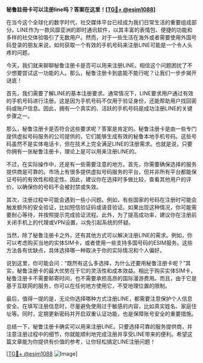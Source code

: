 **秘鲁註冊卡可以注册line吗？答案在这里！[[TG💪+ @esim1088](https://t.me/s/esim1088)]**

在当今这个全球化的数字时代，社交媒体平台已经成为我们日常生活的重要组成部分。LINE作为一款风靡亚洲的即时通讯软件，以其丰富的表情包、便捷的功能和多样的社交体验吸引了无数用户。然而，对于一些生活在海外或者需要使用外国号码登录的朋友来说，如何获取一个有效的手机号码来注册LINE可能是一个令人头疼的问题。

今天，我们就来聊聊秘鲁注册卡是否可以用来注册LINE。相信这个问题困扰了不少想要尝试这一功能的人。那么，秘鲁注册卡到底能不能行呢？让我们一步步揭开谜底！

首先，我们需要了解LINE的基本注册要求。通常情况下，LINE要求用户通过有效的手机号码进行注册。这是因为手机号码不仅用于验证身份，还能帮助用户找回密码或账户信息。因此，拥有一个真实的、活跃的手机号码是成功注册LINE的关键步骤之一。

那么，秘鲁注册卡是否符合这些要求呢？答案是肯定的。秘鲁注册卡是由一些专门提供虚拟号码服务的公司提供的，它们能够生成有效的秘鲁本地手机号码。这些号码虽然不是实体电话卡，但在技术上完全满足LINE的注册需求。也就是说，只要你拥有一张秘鲁注册卡，理论上是可以用来注册LINE的。

不过，在实际操作中，还是有一些需要注意的地方。首先，你需要确保选择的服务提供商是可靠的。市场上有很多提供虚拟号码服务的平台，但并非所有平台都能保证号码的有效性和稳定性。因此，建议你在选择时多做比较，查看其他用户的评价，以确保你的号码不会被封禁或失效。

其次，注册过程中可能会遇到一些小问题。例如，有些国家的号码在注册时可能会触发额外的安全验证，比如短信验证码或语音验证。如果出现这种情况，你可能需要耐心等待，并按照提示完成验证流程。此外，为了提高成功率，建议你在注册前关闭手机上的代理或VPN设置，以免引起系统的怀疑。

当然，除了秘鲁注册卡之外，还有其他方式可以解决注册LINE的需求。例如，你可以考虑购买当地的实体SIM卡，或者使用一些支持多国号码的ESIM服务。这些方法各有优缺点，具体选择哪一种取决于你的实际情况和个人偏好。

说到这里，你可能会问：“既然有这么多选择，为什么还要用秘鲁注册卡呢？”其实，秘鲁注册卡的最大优势在于它的灵活性和成本效益。相比于购买实体SIM卡，秘鲁注册卡不需要邮寄时间，也不需要承担高昂的国际漫游费用。而且，由于它是基于互联网的服务，你可以在任何地方使用它，不受地理位置的限制。

最后，值得一提的是，无论你选择哪种方式注册LINE，都需要注意保护个人信息安全。在填写注册信息时，尽量避免使用过于敏感的内容，比如真实姓名、家庭住址等。同时，定期更新密码并开启双重认证功能，也是保障账号安全的重要措施。

总结一下，秘鲁注册卡确实可以用来注册LINE。只要选择可靠的服务提供商，并注意注册过程中的细节，你就能顺利地完成注册并享受LINE带来的便利。希望这篇文章能为你提供有价值的参考，让你轻松搞定LINE注册问题！

[[TG💪+ @esim1088](https://t.me/s/esim1088) ![Image](https://i.postimg.cc/4NQfJmqS/Snipaste-2025-05-13-00-14-12.png)]